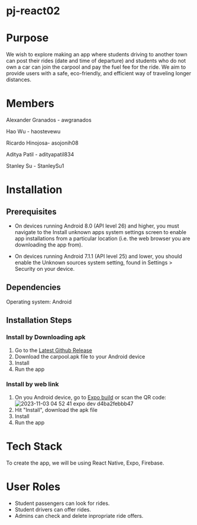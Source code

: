 # pj-react02

# Purpose

We wish to explore making an app where students driving to another town can post their rides (date and time of departure) and students who do not own a car can join the carpool and pay the fuel fee for the ride. We aim to provide users with a safe, eco-friendly, and efficient way of traveling longer distances.

# Members

Alexander Granados - awgranados

Hao Wu - haostevewu

Ricardo Hinojosa- asojonih08

Aditya Patil - adityapatil834

Stanley Su - StanleySu1

# Installation
## Prerequisites
- On devices running Android 8.0 (API level 26) and higher, you must navigate to the Install unknown apps system settings screen to enable app installations from a particular location (i.e. the web browser you are downloading the app from).

- On devices running Android 7.1.1 (API level 25) and lower, you should enable the Unknown sources system setting, found in Settings > Security on your device.
## Dependencies
Operating system: Android
## Installation Steps 
### Install by Downloading apk
1. Go to the [Latest Github Release](https://github.com/ucsb-cs184-f23/pj-react-02/releases/tag/Latest)
2. Download the carpool.apk file to your Android device
3. Install
4. Run the app
### Install by web link
1. On you Android device, go to [Expo build](https://expo.dev//accounts/hao_wu/projects/app/builds/27a9b205-b3c0-4e76-b2f1-9905fb3a3e76) or scan the QR code:
   ![2023-11-03 04 52 41 expo dev d4ba2febbb47](https://github.com/ucsb-cs184-f23/pj-react-02/assets/33027568/7a27fff0-7688-4960-a188-1daa94930815)
3. Hit "Install", download the apk file
4. Install
5. Run the app

# Tech Stack

To create the app, we will be using React Native, Expo, Firebase.

# User Roles

- Student passengers can look for rides.  
- Student drivers can offer rides.  
- Admins can check and delete inpropriate ride offers.  
